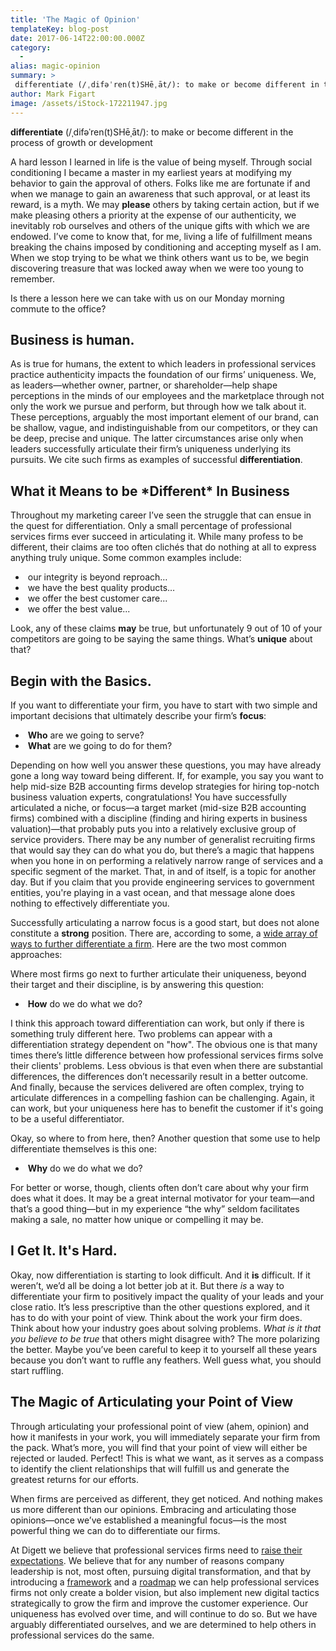 ```yaml
---
title: 'The Magic of Opinion'
templateKey: blog-post
date: 2017-06-14T22:00:00.000Z
category: 
  -
alias: magic-opinion
summary: > 
 differentiate (/ˌdifəˈren(t)SHēˌāt/): to make or become different in the process of growth or development
author: Mark Figart
image: /assets/iStock-172211947.jpg
---
```


**differentiate** (/ˌdifəˈren(t)SHēˌāt/): to make or become different in the process of growth or development

A hard lesson I learned in life is the value of being myself. Through social conditioning I became a master in my earliest years at modifying my behavior to gain the approval of others. Folks like me are fortunate if and when we manage to gain an awareness that such approval, or at least its reward, is a myth. We may **please** others by taking certain action, but if we make pleasing others a priority at the expense of our authenticity, we inevitably rob ourselves and others of the unique gifts with which we are endowed. I’ve come to know that, for me, living a life of fulfillment means breaking the chains imposed by conditioning and accepting myself as I am. When we stop trying to be what we think others want us to be, we begin discovering treasure that was locked away when we were too young to remember.

Is there a lesson here we can take with us on our Monday morning commute to the office?

Business is human.
------------------

As is true for humans, the extent to which leaders in professional services practice authenticity impacts the foundation of our firms’ uniqueness. We, as leaders—whether owner, partner, or shareholder—help shape perceptions in the minds of our employees and the marketplace through not only the work we pursue and perform, but through how we talk about it. These perceptions, arguably the most important element of our brand, can be shallow, vague, and indistinguishable from our competitors, or they can be deep, precise and unique. The latter circumstances arise only when leaders successfully articulate their firm’s uniqueness underlying its pursuits. We cite such firms as examples of successful **differentiation**.

What it Means to be \*Different\* In Business
---------------------------------------------

Throughout my marketing career I’ve seen the struggle that can ensue in the quest for differentiation. Only a small percentage of professional services firms ever succeed in articulating it. While many profess to be different, their claims are too often clichés that do nothing at all to express anything truly unique. Some common examples include:

*    our integrity is beyond reproach…
*    we have the best quality products…
*    we offer the best customer care...
*    we offer the best value...

Look, any of these claims **may** be true, but unfortunately 9 out of 10 of your competitors are going to be saying the same things. What’s **unique** about that?

Begin with the Basics.
----------------------

If you want to differentiate your firm, you have to start with two simple and important decisions that ultimately describe your firm’s **focus**:

*    **Who** are we going to serve?
*    **What** are we going to do for them?

Depending on how well you answer these questions, you may have already gone a long way toward being different. If, for example, you say you want to help mid-size B2B accounting firms develop strategies for hiring top-notch business valuation experts, congratulations! You have successfully articulated a niche, or focus—a target market (mid-size B2B accounting firms) combined with a discipline (finding and hiring experts in business valuation)—that probably puts you into a relatively exclusive group of service providers. There may be any number of generalist recruiting firms that would say they can do what you do, but there’s a magic that happens when you hone in on performing a relatively narrow range of services and a specific segment of the market. That, in and of itself, is a topic for another day. But if you claim that you provide engineering services to government entities, you're playing in a vast ocean, and that message alone does nothing to effectively differentiate you.

Successfully articulating a narrow focus is a good start, but does not alone constitute a **strong** position. There are, according to some, a [wide array of ways to further differentiate a firm](https://hingemarketing.com/blog/story/find-your-differentiator-21-ways-to-gain-a-competitive-advantage-for-your-f). Here are the two most common approaches:

Where most firms go next to further articulate their uniqueness, beyond their target and their discipline, is by answering this question:

*    **How** do we do what we do?

I think this approach toward differentiation can work, but only if there is something truly different here. Two problems can appear with a differentiation strategy dependent on "how". The obvious one is that many times there’s little difference between how professional services firms solve their clients' problems. Less obvious is that even when there are substantial differences, the differences don’t necessarily result in a better outcome. And finally, because the services delivered are often complex, trying to articulate differences in a compelling fashion can be challenging. Again, it can work, but your uniqueness here has to benefit the customer if it's going to be a useful differentiator.

Okay, so where to from here, then? Another question that some use to help differentiate themselves is this one:

*    **Why** do we do what we do?

For better or worse, though, clients often don’t care about why your firm does what it does. It may be a great internal motivator for your team—and that’s a good thing—but in my experience “the why” seldom facilitates making a sale, no matter how unique or compelling it may be.

I Get It. It's Hard.
--------------------

Okay, now differentiation is starting to look difficult. And it **is** difficult. If it weren’t, we’d all be doing a lot better job at it. But there _is_ a way to differentiate your firm to positively impact the quality of your leads and your close ratio. It’s less prescriptive than the other questions explored, and it has to do with your point of view. Think about the work your firm does. Think about how your industry goes about solving problems. _What is it that you believe to be true_ that others might disagree with? The more polarizing the better. Maybe you’ve been careful to keep it to yourself all these years because you don’t want to ruffle any feathers. Well guess what, you should start ruffling. 

The Magic of Articulating your Point of View
--------------------------------------------

Through articulating your professional point of view (ahem, opinion) and how it manifests in your work, you will immediately separate your firm from the pack. What’s more, you will find that your point of view will either be rejected or lauded. Perfect! This is what we want, as it serves as a compass to identify the client relationships that will fulfill us and generate the greatest returns for our efforts.

When firms are perceived as different, they get noticed. And nothing makes us more different than our opinions. Embracing and articulating those opinions—once we’ve established a meaningful focus—is the most powerful thing we can do to differentiate our firms.

At Digett we believe that professional services firms need to [raise their expectations](/philosophy). We believe that for any number of reasons company leadership is not, most often, pursuing digital transformation, and that by introducing a [framework](/philosophy#tenets) and a [roadmap](/insights/disruption-roadmap-path-toward-creating-more-value-achieving-monopolistic-advantage-and) we can help professional services firms not only create a bolder vision, but also implement new digital tactics strategically to grow the firm and improve the customer experience. Our uniqueness has evolved over time, and will continue to do so. But we have arguably differentiated ourselves, and we are determined to help others in professional services do the same.